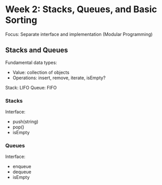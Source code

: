 # Week 2: Stacks, Queues, and Basic Sorting

Focus: Separate interface and implementation (Modular Programming)

## Stacks and Queues

Fundamental data types:

- Value: collection of objects
- Operations: insert, remove, iterate, isEmpty?

Stack: LIFO
Queue: FIFO

### Stacks

Interface:
  - push(string)
  - pop()
  - isEmpty

### Queues

Interface:
  - enqueue
  - dequeue
  - isEmpty

